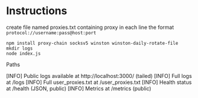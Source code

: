 # Instructions

create file named proxies.txt containing proxy in each line the format `protocol://username:pass@host:port`

```
npm install proxy-chain socksv5 winston winston-daily-rotate-file
mkdir logs
node index.js
```


Paths

[INFO] Public logs available at http://localhost:3000/ (tailed)
[INFO] Full logs at /logs
[INFO] Full user_proxies.txt at /user_proxies.txt
[INFO] Health status at /health (JSON, public)
[INFO] Metrics at /metrics (public)

